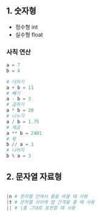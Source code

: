 
## 1. 숫자형

- 정수형 int
- 실수형 float
### 사칙 연산
``` python
a = 7
b = 4

# 더하기
a + b = 11
# 빼기
a - b = 3
# 곱하기
a * b = 28
# 나누기
a / b = 1.75
# 제곱
a ** b = 2401
# 몫
b // a = 1
# 나머지
b % a = 3
```


## 2. 문자열 자료형

```python

|n # 문자열 안에서 줄을 바꿀 때 사용
|t # 문자열 사이에 탭 간격을 줄 때 사용
|| # |를 그대로 표현할 때 사용

```

